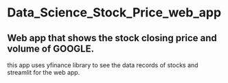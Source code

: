 # Data_Science_Stock_Price_web_app
## Web app that shows the stock closing price and volume of GOOGLE. 

this app uses yfinance library to see the data records of stocks and streamlit for the web app.
